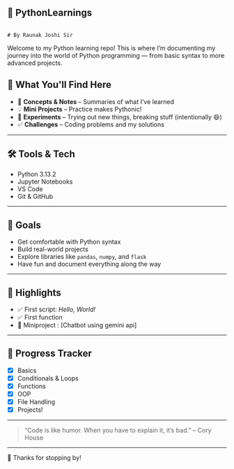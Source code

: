 ## 🐍 PythonLearnings
                                                                                                # By Raunak Joshi Sir

Welcome to my Python learning repo! This is where I’m documenting my journey into the world of Python programming — from basic syntax to more advanced projects.

## 📘 What You'll Find Here

- 🧠 **Concepts & Notes** – Summaries of what I’ve learned
- 💡 **Mini Projects** – Practice makes Pythonic!
- 🧪 **Experiments** – Trying out new things, breaking stuff (intentionally 😄)
- ✅ **Challenges** – Coding problems and my solutions

---

## 🛠 Tools & Tech

- Python 3.13.2
- Jupyter Notebooks
- VS Code
- Git & GitHub

---

## 🌱 Goals

- Get comfortable with Python syntax
- Build real-world projects
- Explore libraries like `pandas`, `numpy`, and `flask`
- Have fun and document everything along the way

---

## 📌 Highlights

- ✅ First script: *Hello, World!*
- ✅ First function
- 🚧 Miniproject : [Chatbot using gemini api]

---


## 🐾 Progress Tracker

- [x] Basics
- [x] Conditionals & Loops
- [x] Functions
- [x] OOP
- [x] File Handling
- [x] Projects!

---

> “Code is like humor. When you have to explain it, it’s bad.” – Cory House

---

🎉 Thanks for stopping by!

                                                                                                
